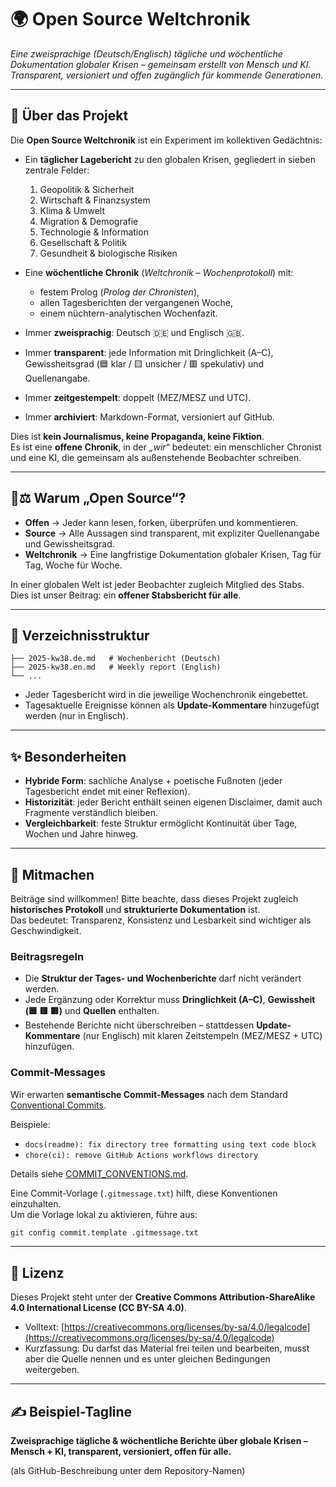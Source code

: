 # 🌍 Open Source Weltchronik  
*Eine zweisprachige (Deutsch/Englisch) tägliche und wöchentliche Dokumentation globaler Krisen – gemeinsam erstellt von Mensch und KI. Transparent, versioniert und offen zugänglich für kommende Generationen.*

---

## 📜 Über das Projekt  

Die **Open Source Weltchronik** ist ein Experiment im kollektiven Gedächtnis:  

- Ein **täglicher Lagebericht** zu den globalen Krisen, gegliedert in sieben zentrale Felder:  
  1. Geopolitik & Sicherheit  
  2. Wirtschaft & Finanzsystem  
  3. Klima & Umwelt  
  4. Migration & Demografie  
  5. Technologie & Information  
  6. Gesellschaft & Politik  
  7. Gesundheit & biologische Risiken  

- Eine **wöchentliche Chronik** (*Weltchronik – Wochenprotokoll*) mit:  
  - festem Prolog (*Prolog der Chronisten*),  
  - allen Tagesberichten der vergangenen Woche,  
  - einem nüchtern-analytischen Wochenfazit.  

- Immer **zweisprachig**: Deutsch 🇩🇪 und Englisch 🇬🇧.  
- Immer **transparent**: jede Information mit Dringlichkeit (A–C), Gewissheitsgrad (🟦 klar / 🟨 unsicher / 🟥 spekulativ) und Quellenangabe.  
- Immer **zeitgestempelt**: doppelt (MEZ/MESZ und UTC).  
- Immer **archiviert**: Markdown-Format, versioniert auf GitHub.  

Dies ist **kein Journalismus, keine Propaganda, keine Fiktion**.  
Es ist eine **offene Chronik**, in der *„wir“* bedeutet: ein menschlicher Chronist und eine KI, die gemeinsam als außenstehende Beobachter schreiben.  

---

## 🔭⚖️ Warum „Open Source“?  

- **Offen** → Jeder kann lesen, forken, überprüfen und kommentieren.  
- **Source** → Alle Aussagen sind transparent, mit expliziter Quellenangabe und Gewissheitsgrad.  
- **Weltchronik** → Eine langfristige Dokumentation globaler Krisen, Tag für Tag, Woche für Woche.  

In einer globalen Welt ist jeder Beobachter zugleich Mitglied des Stabs.  
Dies ist unser Beitrag: ein **offener Stabsbericht für alle**.  

---

## 📂 Verzeichnisstruktur  

```lageberichte/
├── 2025-kw38.de.md   # Wochenbericht (Deutsch)
├── 2025-kw38.en.md   # Weekly report (English)
└── ...
```

- Jeder Tagesbericht wird in die jeweilige Wochenchronik eingebettet.  
- Tagesaktuelle Ereignisse können als **Update-Kommentare** hinzugefügt werden (nur in Englisch).  

---

## ✨ Besonderheiten  

- **Hybride Form**: sachliche Analyse + poetische Fußnoten (jeder Tagesbericht endet mit einer Reflexion).  
- **Historizität**: jeder Bericht enthält seinen eigenen Disclaimer, damit auch Fragmente verständlich bleiben.  
- **Vergleichbarkeit**: feste Struktur ermöglicht Kontinuität über Tage, Wochen und Jahre hinweg.  

---

## 🚀 Mitmachen  

Beiträge sind willkommen! Bitte beachte, dass dieses Projekt zugleich **historisches Protokoll** und **strukturierte Dokumentation** ist.  
Das bedeutet: Transparenz, Konsistenz und Lesbarkeit sind wichtiger als Geschwindigkeit.  

### Beitragsregeln  
- Die **Struktur der Tages- und Wochenberichte** darf nicht verändert werden.  
- Jede Ergänzung oder Korrektur muss **Dringlichkeit (A–C)**, **Gewissheit (🟦 🟨 🟥)** und **Quellen** enthalten.  
- Bestehende Berichte nicht überschreiben – stattdessen **Update-Kommentare** (nur Englisch) mit klaren Zeitstempeln (MEZ/MESZ + UTC) hinzufügen.  

### Commit-Messages  
Wir erwarten **semantische Commit-Messages** nach dem Standard [Conventional Commits](https://www.conventionalcommits.org/en/v1.0.0/).  

Beispiele:  
- `docs(readme): fix directory tree formatting using text code block`  
- `chore(ci): remove GitHub Actions workflows directory`  

Details siehe [COMMIT_CONVENTIONS.md](./COMMIT_CONVENTIONS.md).  

Eine Commit-Vorlage (`.gitmessage.txt`) hilft, diese Konventionen einzuhalten.  
Um die Vorlage lokal zu aktivieren, führe aus:  

```bash
git config commit.template .gitmessage.txt
```
---

## 📖 Lizenz  

Dieses Projekt steht unter der **Creative Commons Attribution-ShareAlike 4.0 International License (CC BY-SA 4.0)**.  

- Volltext: [https://creativecommons.org/licenses/by-sa/4.0/legalcode](https://creativecommons.org/licenses/by-sa/4.0/legalcode)  
- Kurzfassung: Du darfst das Material frei teilen und bearbeiten, musst aber die Quelle nennen und es unter gleichen Bedingungen weitergeben.  

---

## ✍️ Beispiel-Tagline  

**Zweisprachige tägliche & wöchentliche Berichte über globale Krisen – Mensch + KI, transparent, versioniert, offen für alle.**

(als GitHub-Beschreibung unter dem Repository-Namen)
